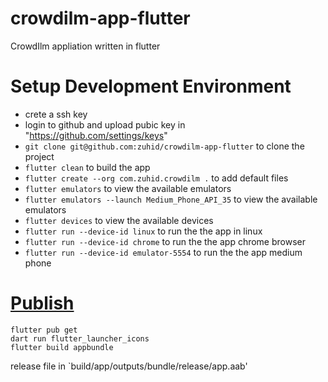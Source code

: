 # crowdilm-app-flutter
CrowdIlm appliation written in flutter


# Setup Development Environment
- crete a ssh key
- login to github and upload pubic key in "https://github.com/settings/keys"
- `git clone git@github.com:zuhid/crowdilm-app-flutter` to clone the project
- `flutter clean` to build the app
- `flutter create --org com.zuhid.crowdilm .` to add default files
- `flutter emulators` to view the available emulators
- `flutter emulators --launch Medium_Phone_API_35` to view the available emulators
- `flutter devices` to view the available devices
- `flutter run --device-id linux` to run the the app in linux
- `flutter run --device-id chrome` to run the the app chrome browser
- `flutter run --device-id emulator-5554` to run the the app medium phone


# [Publish](https://docs.flutter.dev/deployment/android)
```
flutter pub get
dart run flutter_launcher_icons
flutter build appbundle
```

release file in `build/app/outputs/bundle/release/app.aab'
